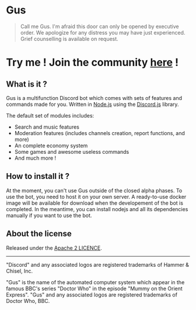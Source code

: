 # Gus

> Call me Gus. I'm afraid this door can only be opened by executive order. We apologize for any distress you may have just experienced. Grief counselling is available on request.

# Try me ! Join the community [here](https://discord.gg/aYcxRR6) !


## What is it ?

Gus is a multifunction Discord bot which comes with sets of features and commands made for you. Written in [Node.js](https://nodejs.org/) using the [Discord.js](https://discord.js.org/) library.

The default set of modules includes:
* Search and music features
* Moderation features (includes channels creation, report functions, and more)
* An complete economy system
* Some games and awesome useless commands
* And much more !


## How to install it ?

At the moment, you can't use Gus outside of the closed alpha phases.
To use the bot, you need to host it on your own server. A ready-to-use docker image will be available for download when the developement of the bot is completed. In the meantime, you can install nodejs and all its dependencies manually if you want to use the bot.


## About the license

Released under the [Apache 2 LICENCE](LICENSE).

---

"Discord" and any associated logos are registered trademarks of Hammer & Chisel, Inc.

"Gus" is the name of the automated computer system which appear in the famous BBC's series "Doctor Who" in the episode "Mummy on the  Orient Express". "Gus" and any associated logos are registered trademarks of Doctor Who, BBC.